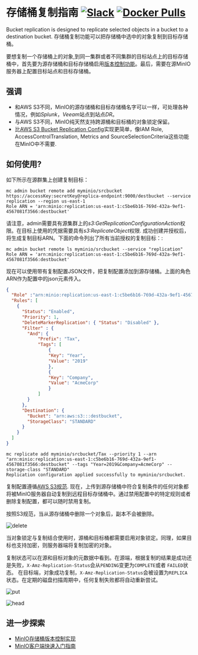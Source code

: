 # 存储桶复制指南 [![Slack](https://slack.min.io/slack?type=svg)](https://slack.min.io) [![Docker Pulls](https://img.shields.io/docker/pulls/minio/minio.svg?maxAge=604800)](https://hub.docker.com/r/minio/minio/)

Bucket replication is designed to replicate selected objects in a bucket to a destination bucket.
存储桶复制功能可以把存储桶中选中的对象复制到目标存储桶。

要想复制一个存储桶上的对象,到同一集群或者不同集群的目标站点上的目标存储桶中，首先要为源存储桶和目标存储桶启用[版本控制功能](https://docs.minio.io/docs/minio-bucket-versioning-guide.html)。最后，需要在源MinIO服务器上配置目标站点和目标存储桶。

##  强调
- 和AWS S3不同，MinIO的源存储桶和目标存储桶名字可以一样，可处理各种情况，例如*Splunk*，*Veeam*站点到站点*DR*。
- 与AWS S3不同，MinIO纯天然支持跨源桶和目标桶的对象锁定保留。
- 比[AWS S3 Bucket Replication Config](https://docs.aws.amazon.com/AmazonS3/latest/dev/replication-add-config.html)实现更简单，像IAM Role, AccessControlTranslation, Metrics and SourceSelectionCriteria这些功能在MinIO中不需要.

## 如何使用?
如下所示在源群集上创建复制目标：

```
mc admin bucket remote add myminio/srcbucket https://accessKey:secretKey@replica-endpoint:9000/destbucket --service replication --region us-east-1
Role ARN = 'arn:minio:replication:us-east-1:c5be6b16-769d-432a-9ef1-4567081f3566:destbucket'
```

请注意，admin需要具有源集群上的*s3:GetReplicationConfigurationAction*权限。在目标上使用的凭据需要具有*s3:ReplicateObject*权限. 成功创建并授权后，将生成复制目标ARN。下面的命令列出了所有当前授权的复制目标：:

```
mc admin bucket remote ls myminio/srcbucket --service "replication"
Role ARN = 'arn:minio:replication:us-east-1:c5be6b16-769d-432a-9ef1-4567081f3566:destbucket'
```

现在可以使用带有复制配置JSON文件，把复制配置添加到源存储桶。上面的角色ARN作为配置中的json元素传入。

```json
{
  "Role" :"arn:minio:replication:us-east-1:c5be6b16-769d-432a-9ef1-4567081f3566:destbucket",
  "Rules": [
    {
      "Status": "Enabled",
      "Priority": 1,
      "DeleteMarkerReplication": { "Status": "Disabled" },
      "Filter" : {
        "And": {
            "Prefix": "Tax",
            "Tags": [
                {
                "Key": "Year",
                "Value": "2019"
                },
                {
                "Key": "Company",
                "Value": "AcmeCorp"
                }
            ]
        }
      },
      "Destination": {
        "Bucket": "arn:aws:s3:::destbucket",
        "StorageClass": "STANDARD"
      }
    }
  ]
}
```

```
mc replicate add myminio/srcbucket/Tax --priority 1 --arn "arn:minio:replication:us-east-1:c5be6b16-769d-432a-9ef1-4567081f3566:destbucket" --tags "Year=2019&Company=AcmeCorp" --storage-class "STANDARD"
Replication configuration applied successfully to myminio/srcbucket.
```

复制配置遵循[AWS S3规范](https://docs.aws.amazon.com/AmazonS3/latest/dev/replication-add-config.html). 现在，上传到源存储桶中符合复制条件的任何对象都将被MinIO服务器自动复制到远程目标存储桶中。通过禁用配置中的特定规则或者删除复制配置，都可以随时禁用复制。


按照S3规范，当从源存储桶中删除一个对象后，副本不会被删除。

![delete](https://raw.githubusercontent.com/minio/minio/master/docs/zh_CN/bucket/replication/DELETE_bucket_replication.png)

当对象锁定与复制结合使用时，源桶和目标桶都需要启用对象锁定。同理，如果目标也支持加密，则服务器端将复制加密的对象。

复制状态可以在源和目标对象的元数据中看到。在源端，根据复制的结果是成功还是失败，`X-Amz-Replication-Status`会从`PENDING`变更为`COMPLETE`或者 `FAILED`状态。 在目标端，对象成功复制，`X-Amz-Replication-Status`会被设置为`REPLICA`状态。在定期的磁盘扫描周期中，任何复制失败都将自动重新尝试。

![put](https://raw.githubusercontent.com/minio/minio/master/docs/zh_CN/bucket/replication/PUT_bucket_replication.png)

![head](https://raw.githubusercontent.com/minio/minio/master/docs/zh_CN/bucket/replication/HEAD_bucket_replication.png)

## 进一步探索
- [MinIO存储桶版本控制实现](https://docs.minio.io/docs/minio-bucket-versioning-guide.html)
- [MinIO客户端快速入门指南](https://docs.minio.io/cn/minio-client-quickstart-guide.html)
